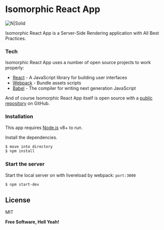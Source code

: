 # Isomorphic React App

![N|Solid](https://agileengine.com/wordpress/wp-content/uploads/2016/09/redux-saga.png)

Isomorphic React App is a Server-Side Rendering application with All Best Practices. 

### Tech

Isomorphic React App uses a number of open source projects to work properly:

* [React] - A JavaScript library for building user interfaces
* [Webpack] - Bundle assets scripts
* [Babel] - The compiler for writing next generation JavaScript

And of course Isomorphic React App itself is open source with a [public repository][dill] on GitHub.

### Installation

This app requires [Node.js](https://nodejs.org/) v8+ to run.

Install the dependencies.

```sh
$ move into directory
$ npm install
```

### Start the server

Start the local server on with livereload by webpack: `port:3000`

```sh
$ npm start-dev
```

License
----

MIT

**Free Software, Hell Yeah!**

[//]: # 
   [dill]: <https://github.com/PyColors/isomorphic-react-app>
   [git-repo-url]: <https://github.com/PyColors/choose-your-iPhone>
   [React]: <https://github.com/facebook/react>
   [MUI]: <https://github.com/muicss/mui>
   [Webpack]: <https://github.com/webpack/webpack>
   [Babel]: <https://babeljs.io/>
   
  
